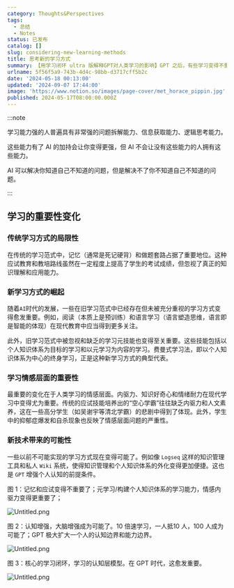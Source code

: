 ```yaml
---
category: Thoughts&Perspectives
tags:
  - 总结
  - Notes
status: 已发布
catalog: []
slug: considering-new-learning-methods
title: 思考新的学习方式
summary: 【用学习闭环 ultra 版解释GPT对人类学习的影响】GPT 之后，有些学习变得不重要了，有些学习变得更重要了，有些学习从不可能变成可能了。
urlname: 5f56f5a9-743b-4d4c-98bb-d3717cff5b2c
date: '2024-05-18 00:13:00'
updated: '2024-09-07 17:44:00'
image: 'https://www.notion.so/images/page-cover/met_horace_pippin.jpg'
published: 2024-05-17T08:00:00.000Z
---
```


:::note


学习能力强的人普遍具有非常强的问题拆解能力、信息获取能力、逻辑思考能力。


这些能力有了 AI 的加持会让你变得更强，但 AI 不会让没有这些能力的人拥有这些能力。


AI 可以解决你知道自己不知道的问题，但是解决不了你不知道自己不知道的问题。


:::


## 学习的重要性变化


### 传统学习方式的局限性


在传统的学习范式中，记忆（通常是死记硬背）和做题套路占据了重要地位。这种应试教育和教培路线虽然在一定程度上提高了学生的考试成绩，但忽视了真正的知识理解和应用能力。


### 新学习方式的崛起


随着`AI`时代的发展，一些在旧学习范式中已经存在但未被充分重视的学习方式变得愈发重要。例如，阅读（本质上是预训练）和语言学习（语言塑造思维，语言即是智能的体现）在现代教育中应当得到更多关注。


此外，旧学习范式中被忽视和缺乏的学习元技能也变得至关重要。这些技能包括以个人知识体系为目标的学习和以元学习为内容的学习。费曼式学习法，即以个人知识体系为中心的终身学习，正是这种新学习方式的典型代表。


### 学习情感层面的重要性


最重要的变化在于人类学习的情感层面。内驱力、知识好奇心和情绪耐力在现代学习中变得尤为重要。传统的应试技能培养出的“空心学霸”往往缺乏内驱力和人文素养，这在一些高分学生（如吴谢宇等清北学霸）的悲剧中得到了体现。此外，学生中的抑郁症爆发和自杀现象也反映了情感层面问题的严重性。


### 新技术带来的可能性


一些以前不可能实现的学习方式现在变得可能了。例如像 `Logseq` 这样的知识管理工具和私人 `Wiki` 系统，使得知识管理和个人知识体系的外化变得更加便捷。这也是 `GPT` 增强个人认知的前提条件。


图 1：记忆和应试变得不重要了；元学习/构建个人知识体系的学习能力，情感内驱力变得更重要了；


![Untitled.png](https://prod-files-secure.s3.us-west-2.amazonaws.com/5d24fe63-e567-4804-86f9-9fdc62e13082/a8319b77-00b3-43d9-9f99-e58187f20cfe/Untitled.png?X-Amz-Algorithm=AWS4-HMAC-SHA256&X-Amz-Content-Sha256=UNSIGNED-PAYLOAD&X-Amz-Credential=ASIAZI2LB466SWJVVVRA%2F20250416%2Fus-west-2%2Fs3%2Faws4_request&X-Amz-Date=20250416T053936Z&X-Amz-Expires=3600&X-Amz-Security-Token=IQoJb3JpZ2luX2VjELX%2F%2F%2F%2F%2F%2F%2F%2F%2F%2FwEaCXVzLXdlc3QtMiJGMEQCIEYJLEyZ5MzR01AzpQNjgBVwhS3EhEWk%2B8jotAL5Ov%2F3AiAbUJczFwP2X6TWND9Gx68%2Bqb9fkn4NKiw%2FMWnxeANJGyr%2FAwg%2BEAAaDDYzNzQyMzE4MzgwNSIMw7rP%2Fx7lte01AUssKtwDrF94yXw3ROZVpfOG1948MFvA6ETFApo0UB6BExzU%2B01tb1t7owIKT9fiJV73zxvr6ekhkeo31lV9tOMa9ngEySZXbC4gjzgEfe8lhEJqL0JuhC9OvqeSzWVYf5XLf4tvs5tIgk3qi1W0XuZQQzvBxtoQBnylmQRDo%2FeVjuRmYfjHiuUAPMq4yYNgDj0Y1KVNCASF7bZyzgpdKXFPc5skJFC5O0SXDtyoqkopEgRkmCBrugJnjBpgzdL%2BLOXXwq9ELNL4v%2BJ%2FRsqrBV%2Baj0KB0HDAwXV4pw%2FAbuOI2C3lQeF3O%2FTiHgs7PBlffVD5tSN%2FVbIQp4zuZTancdd9Bg85SulgoscXnTwGJTf69LOIQFDNpiubHWwJnwgju6GEo0csCpaQyVGg1JDKOD3wS5grVX%2BU0rIBvGUfdonkYCWLpQzDvFp0fpvPdQQSQvAqVF4MiT%2BqYxDRsDr%2F0ruvIsIth6lpzRVA6vgUHsTcDy16WZhWnNzlvU69vYfMxWoy0WgqNaxNb0mZJRI1Guwls4XKtYQx280nr1rmvt5YMuEQ6mbiL8IWPq4wSeis4A7X9OyOUtXsNH0R6rDZEsBOr%2Fb7ndsFObVnZ6SbeywXQPpEtQsMTJaf%2F9nYr687crkwnu%2F8vwY6pgE%2BkHCgAGhWUyB%2B9hnU7KwulDNW5JNPSh2SxpJlAK%2FE3R8sESPlgwS0BlJNRPsyIu4t9JSqyguHtVqtB1IWcTHrQqJ%2BoSs9QhSR6QF3JT1J82deGViQEXlzEK45t3dKfOwH0fqmM1OC10bnHeZvmpx3SosMev8Z3bZ0zoHi%2BRhz%2BPzf4w7zOKBJLg28ZLX7CeU%2B%2FQSNrLwHgjpYywDloRGBe5yCpzgi&X-Amz-Signature=abb07e0fba4de72d8c72f7ca7d126bedeefddc5d0d8af2db3345339645f5f905&X-Amz-SignedHeaders=host&x-id=GetObject)


图 2：认知增强，大脑增强成为可能了。10 倍速学习，一人抵10 人，100 人成为可能了；GPT 极大扩大一个人的认知边界和能力边界。


![Untitled.png](https://prod-files-secure.s3.us-west-2.amazonaws.com/5d24fe63-e567-4804-86f9-9fdc62e13082/e195b372-4d2b-479c-9e75-1be4e2c1412e/Untitled.png?X-Amz-Algorithm=AWS4-HMAC-SHA256&X-Amz-Content-Sha256=UNSIGNED-PAYLOAD&X-Amz-Credential=ASIAZI2LB466SWJVVVRA%2F20250416%2Fus-west-2%2Fs3%2Faws4_request&X-Amz-Date=20250416T053936Z&X-Amz-Expires=3600&X-Amz-Security-Token=IQoJb3JpZ2luX2VjELX%2F%2F%2F%2F%2F%2F%2F%2F%2F%2FwEaCXVzLXdlc3QtMiJGMEQCIEYJLEyZ5MzR01AzpQNjgBVwhS3EhEWk%2B8jotAL5Ov%2F3AiAbUJczFwP2X6TWND9Gx68%2Bqb9fkn4NKiw%2FMWnxeANJGyr%2FAwg%2BEAAaDDYzNzQyMzE4MzgwNSIMw7rP%2Fx7lte01AUssKtwDrF94yXw3ROZVpfOG1948MFvA6ETFApo0UB6BExzU%2B01tb1t7owIKT9fiJV73zxvr6ekhkeo31lV9tOMa9ngEySZXbC4gjzgEfe8lhEJqL0JuhC9OvqeSzWVYf5XLf4tvs5tIgk3qi1W0XuZQQzvBxtoQBnylmQRDo%2FeVjuRmYfjHiuUAPMq4yYNgDj0Y1KVNCASF7bZyzgpdKXFPc5skJFC5O0SXDtyoqkopEgRkmCBrugJnjBpgzdL%2BLOXXwq9ELNL4v%2BJ%2FRsqrBV%2Baj0KB0HDAwXV4pw%2FAbuOI2C3lQeF3O%2FTiHgs7PBlffVD5tSN%2FVbIQp4zuZTancdd9Bg85SulgoscXnTwGJTf69LOIQFDNpiubHWwJnwgju6GEo0csCpaQyVGg1JDKOD3wS5grVX%2BU0rIBvGUfdonkYCWLpQzDvFp0fpvPdQQSQvAqVF4MiT%2BqYxDRsDr%2F0ruvIsIth6lpzRVA6vgUHsTcDy16WZhWnNzlvU69vYfMxWoy0WgqNaxNb0mZJRI1Guwls4XKtYQx280nr1rmvt5YMuEQ6mbiL8IWPq4wSeis4A7X9OyOUtXsNH0R6rDZEsBOr%2Fb7ndsFObVnZ6SbeywXQPpEtQsMTJaf%2F9nYr687crkwnu%2F8vwY6pgE%2BkHCgAGhWUyB%2B9hnU7KwulDNW5JNPSh2SxpJlAK%2FE3R8sESPlgwS0BlJNRPsyIu4t9JSqyguHtVqtB1IWcTHrQqJ%2BoSs9QhSR6QF3JT1J82deGViQEXlzEK45t3dKfOwH0fqmM1OC10bnHeZvmpx3SosMev8Z3bZ0zoHi%2BRhz%2BPzf4w7zOKBJLg28ZLX7CeU%2B%2FQSNrLwHgjpYywDloRGBe5yCpzgi&X-Amz-Signature=fe63aa5fb9dd332a3092c29de5166ea62e0a397bb247d92971c5f5dbb4d66220&X-Amz-SignedHeaders=host&x-id=GetObject)


图 3：核心的学习闭环，学习的认知层模型。在 GPT 时代，这愈发重要。


![Untitled.png](https://prod-files-secure.s3.us-west-2.amazonaws.com/5d24fe63-e567-4804-86f9-9fdc62e13082/57f2a38d-97b9-407e-baa1-8fecb8348e87/Untitled.png?X-Amz-Algorithm=AWS4-HMAC-SHA256&X-Amz-Content-Sha256=UNSIGNED-PAYLOAD&X-Amz-Credential=ASIAZI2LB466SWJVVVRA%2F20250416%2Fus-west-2%2Fs3%2Faws4_request&X-Amz-Date=20250416T053936Z&X-Amz-Expires=3600&X-Amz-Security-Token=IQoJb3JpZ2luX2VjELX%2F%2F%2F%2F%2F%2F%2F%2F%2F%2FwEaCXVzLXdlc3QtMiJGMEQCIEYJLEyZ5MzR01AzpQNjgBVwhS3EhEWk%2B8jotAL5Ov%2F3AiAbUJczFwP2X6TWND9Gx68%2Bqb9fkn4NKiw%2FMWnxeANJGyr%2FAwg%2BEAAaDDYzNzQyMzE4MzgwNSIMw7rP%2Fx7lte01AUssKtwDrF94yXw3ROZVpfOG1948MFvA6ETFApo0UB6BExzU%2B01tb1t7owIKT9fiJV73zxvr6ekhkeo31lV9tOMa9ngEySZXbC4gjzgEfe8lhEJqL0JuhC9OvqeSzWVYf5XLf4tvs5tIgk3qi1W0XuZQQzvBxtoQBnylmQRDo%2FeVjuRmYfjHiuUAPMq4yYNgDj0Y1KVNCASF7bZyzgpdKXFPc5skJFC5O0SXDtyoqkopEgRkmCBrugJnjBpgzdL%2BLOXXwq9ELNL4v%2BJ%2FRsqrBV%2Baj0KB0HDAwXV4pw%2FAbuOI2C3lQeF3O%2FTiHgs7PBlffVD5tSN%2FVbIQp4zuZTancdd9Bg85SulgoscXnTwGJTf69LOIQFDNpiubHWwJnwgju6GEo0csCpaQyVGg1JDKOD3wS5grVX%2BU0rIBvGUfdonkYCWLpQzDvFp0fpvPdQQSQvAqVF4MiT%2BqYxDRsDr%2F0ruvIsIth6lpzRVA6vgUHsTcDy16WZhWnNzlvU69vYfMxWoy0WgqNaxNb0mZJRI1Guwls4XKtYQx280nr1rmvt5YMuEQ6mbiL8IWPq4wSeis4A7X9OyOUtXsNH0R6rDZEsBOr%2Fb7ndsFObVnZ6SbeywXQPpEtQsMTJaf%2F9nYr687crkwnu%2F8vwY6pgE%2BkHCgAGhWUyB%2B9hnU7KwulDNW5JNPSh2SxpJlAK%2FE3R8sESPlgwS0BlJNRPsyIu4t9JSqyguHtVqtB1IWcTHrQqJ%2BoSs9QhSR6QF3JT1J82deGViQEXlzEK45t3dKfOwH0fqmM1OC10bnHeZvmpx3SosMev8Z3bZ0zoHi%2BRhz%2BPzf4w7zOKBJLg28ZLX7CeU%2B%2FQSNrLwHgjpYywDloRGBe5yCpzgi&X-Amz-Signature=d7cb0ae9445e9c5f33ac6703eef8240185d1636a8268a5a2c4dc8219bca2d8f1&X-Amz-SignedHeaders=host&x-id=GetObject)


